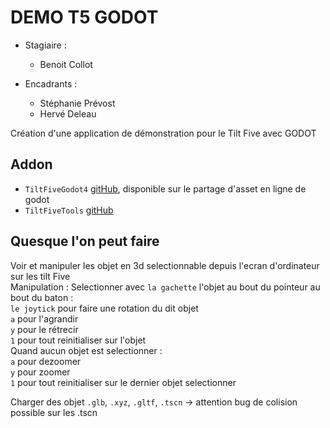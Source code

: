 # DEMO T5 GODOT

* Stagiaire :
	* Benoit Collot

* Encadrants :
	* Stéphanie Prévost
	* Hervé Deleau 


Création d'une application de démonstration pour le Tilt Five avec GODOT

## Addon 

 * ``TiltFiveGodot4`` [gitHub](https://github.com/GodotVR/TiltFiveGodot4?tab=readme-ov-file), disponible sur le partage d'asset en ligne de godot
 * ``TiltFiveTools`` [gitHub](https://github.com/GodotVR/TiltFiveTools/blob/main/project.gd/addons/tiltfive_tools/README.md#general-concepts)

## Quesque l'on peut faire 

Voir et manipuler les objet en 3d selectionnable depuis l'ecran d'ordinateur sur les tilt Five  
Manipulation : 
	Selectionner avec `la gachette` l'objet au bout du pointeur au bout du baton :  
		`le joytick` pour faire une rotation du dit objet  
		`a` pour l'agrandir  
		`y` pour le rétrecir  
		`1` pour tout reinitialiser sur l'objet  
	Quand aucun objet est selectionner :  
		`a` pour dezoomer  
		`y` pour zoomer  
		`1` pour tout reinitialiser sur le dernier objet selectionner   
		  
Charger des objet `.glb`, `.xyz`, `.gltf`, `.tscn` -> attention bug de colision possible sur les .tscn 
